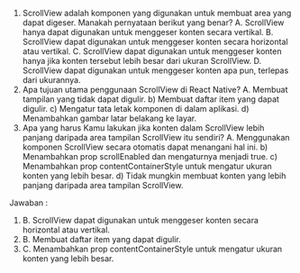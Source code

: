 1. ScrollView adalah komponen yang digunakan untuk membuat area yang dapat digeser. Manakah pernyataan berikut yang benar?
   A. ScrollView hanya dapat digunakan untuk menggeser konten secara vertikal.
   B. ScrollView dapat digunakan untuk menggeser konten secara horizontal atau vertikal.
   C. ScrollView dapat digunakan untuk menggeser konten hanya jika konten tersebut lebih besar dari ukuran ScrollView.
   D. ScrollView dapat digunakan untuk menggeser konten apa pun, terlepas dari ukurannya.
2. Apa tujuan utama penggunaan ScrollView di React Native?
   A. Membuat tampilan yang tidak dapat digulir.
   b) Membuat daftar item yang dapat digulir.
   c) Mengatur tata letak komponen di dalam aplikasi.
   d) Menambahkan gambar latar belakang ke layar.
3. Apa yang harus Kamu lakukan jika konten dalam ScrollView lebih panjang daripada area tampilan ScrollView itu sendiri?
   A. Menggunakan komponen ScrollView secara otomatis dapat menangani hal ini.
   b) Menambahkan prop scrollEnabled dan mengaturnya menjadi true.
   c) Menambahkan prop contentContainerStyle untuk mengatur ukuran konten yang lebih besar.
   d) Tidak mungkin membuat konten yang lebih panjang daripada area tampilan ScrollView.

Jawaban :

1. B. ScrollView dapat digunakan untuk menggeser konten secara horizontal atau vertikal.
2. B. Membuat daftar item yang dapat digulir.
3. C. Menambahkan prop contentContainerStyle untuk mengatur ukuran konten yang lebih besar.
